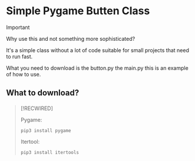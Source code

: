 # Simple Pygame Butten Class
> [!IMPORTANT]
> <p>Why use this and not something more sophisticated?</p>
> <p>It's a simple class without a lot of code suitable for small projects that need to run fast.</p>
> <p>What you need to download is the button.py the main.py this is an example of how to use.</p>

## <p>What to download?</p>
> [!RECWIRED]
> <p>Pygame: </p>
>
> ```
> pip3 install pygame
> ``` 
> <p>Itertool: </p>
>
> ```
> pip3 install itertools
> ```





